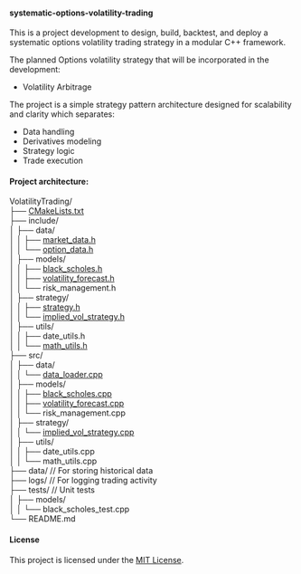 #### systematic-options-volatility-trading

This is a project development to design, build, backtest, and deploy a systematic options volatility trading strategy in a modular C++ framework. 

The planned Options volatility strategy that will be incorporated in the development:

- Volatility Arbitrage

The project is a simple strategy pattern architecture designed for scalability and clarity which separates:

- Data handling
- Derivatives modeling
- Strategy logic
- Trade execution

#### Project architecture:

VolatilityTrading/\
├── [CMakeLists.txt](https://github.com/manuelmusngi/systematic-options-volatility-trading/blob/main/CMakeLists.txt)\
├── include/\
│   ├── data/\
│   │   ├── [market_data.h](https://github.com/manuelmusngi/systematic-options-volatility-trading/blob/main/include/data/market_data.h)\
│   │   └── [option_data.h](https://github.com/manuelmusngi/systematic-options-volatility-trading/blob/main/include/data/option_data.h)\
│   ├── models/\
│   │   ├── [black_scholes.h](https://github.com/manuelmusngi/systematic-options-volatility-trading/blob/main/include/models/black_scholes.h)\
│   │   ├── [volatility_forecast.h](https://github.com/manuelmusngi/systematic-options-volatility-trading/blob/main/include/models/volatility_forecast.h)\
│   │   └── risk_management.h\
│   ├── strategy/\
│   │   ├── [strategy.h](https://github.com/manuelmusngi/systematic-options-volatility-trading/blob/main/include/strategy/strategy.h)\
│   │   └── [implied_vol_strategy.h](https://github.com/manuelmusngi/systematic-options-volatility-trading/blob/main/include/strategy/implied_vol_strategy.h)\
│   ├── utils/\
│   │   ├── date_utils.h\
│   │   └── [math_utils.h](https://github.com/manuelmusngi/systematic-options-volatility-trading/blob/main/include/utils/math_utils.h)\
├── src/\
│   ├── data/\
│   │   └── [data_loader.cpp](https://github.com/manuelmusngi/systematic-options-volatility-trading/blob/main/src/data/data_loader.cpp)\
│   ├── models/\
│   │   ├── [black_scholes.cpp](https://github.com/manuelmusngi/systematic-options-volatility-trading/blob/main/src/models/black_scholes.cpp)\
│   │   ├── [volatility_forecast.cpp](https://github.com/manuelmusngi/systematic-options-volatility-trading/blob/main/src/models/volatility_forecast.cpp)\
│   │   └── risk_management.cpp\
│   ├── strategy/\
│   │   └── [implied_vol_strategy.cpp](https://github.com/manuelmusngi/systematic-options-volatility-trading/blob/main/src/strategy/implied_vol_strategy.cpp)\
│   ├── utils/\
│   │   ├── date_utils.cpp\
│   │   └── math_utils.cpp\
├── data/          // For storing historical data\
├── logs/          // For logging trading activity\
├── tests/         // Unit tests\
│   ├── models/\
│   │   └── black_scholes_test.cpp\
└── README.md
 

#### License
This project is licensed under the [MIT License](https://github.com/manuelmusngi/regime_switching_models/edit/main/LICENSE).

